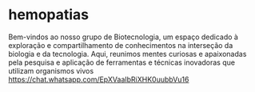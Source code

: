 # hemopatias
Bem-vindos ao nosso grupo de Biotecnologia, um espaço dedicado à exploração e compartilhamento de conhecimentos na interseção da biologia e da tecnologia. Aqui, reunimos mentes curiosas e apaixonadas pela pesquisa e aplicação de ferramentas e técnicas inovadoras que utilizam organismos vivos
https://chat.whatsapp.com/EpXVaaIbRiXHK0uubbVu16
